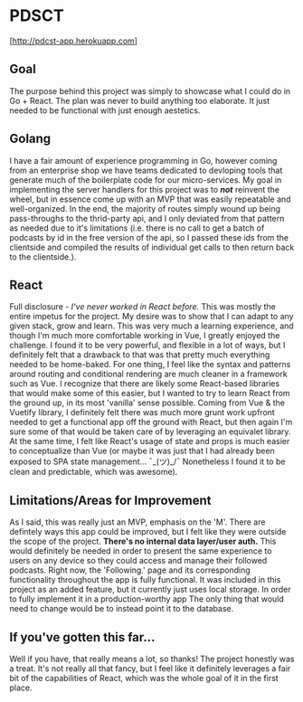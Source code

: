 # PDSCT

[http://pdcst-app.herokuapp.com]

## Goal

The purpose behind this project was simply to showcase what I could do in Go + React. The plan was never to build anything too elaborate. It just needed to be functional with just enough aestetics.

## Golang

I have a fair amount of experience programming in Go, however coming from an enterprise
shop we have teams dedicated to devloping tools that generate much of the boilerplate code for our micro-services. My goal in 
implementing the server handlers for this project was to **_not_** reinvent the wheel, but in essence come up with an
MVP that was easily repeatable and well-organized. In the end, the majority of routes simply wound up being pass-throughs to the thrid-party api,
and I only deviated from that pattern as needed due to it's limitations (i.e. there is no call to get a batch of podcasts by id in the free version
of the api, so I passed these ids from the clientside and compiled the results of individual get calls to then return back to the clientside.).

## React

Full disclosure - _I've never worked in React before._ This was mostly the entire impetus for the project. My desire was to show that I can adapt to any given stack, grow and learn. This was very much a learning experience, and though I'm much more comfortable working in Vue, I greatly enjoyed the challenge. I found it to be very powerful, and flexible in a lot of ways, but I definitely felt that a drawback to that was that pretty much everything needed to be home-baked. For one thing, I feel like the syntax and patterns around routing and conditional rendering are much cleaner in a framework such as Vue. I recognize that there are likely some React-based libraries that would make some of this easier, but I wanted to try to learn React from the ground up, in its most 'vanilla' sense possible.  Coming from Vue & the Vuetify library, I definitely felt there was much more grunt work upfront needed to get a functional app off the ground with React, but then again I'm sure some of that would be taken care of by leveraging an equivalet library. At the same time, I felt like React's usage of state and props is much easier to conceptualize than Vue (or maybe it was just that I had already been exposed to SPA state management... ¯\_(ツ)_/¯ Nonetheless I found it to be clean and predictable, which was awesome).

## Limitations/Areas for Improvement

As I said, this was really just an MVP, emphasis on the 'M'. There are defintely ways this app could be improved, but I felt like they were outside the scope of the project. <b>There's no internal data layer/user auth.</b> This would definitely be needed in order to present the same experience to users on any device so they could access and manage their followed podcasts. Right now, the 'Following.' page and its corresponding functionality throughout the app is fully functional. It was included in this project as an added feature, but it currently just uses local storage. In order to fully implement it in a production-worthy app The only thing that would need to change would be to instead point it to the database.

## If you've gotten this far...

Well if you have, that really means a lot, so thanks! The project honestly was a treat. It's not really all that fancy, but I feel like it definitely leverages a fair bit of the capabilities of React, which was the whole goal of it in the first place.
